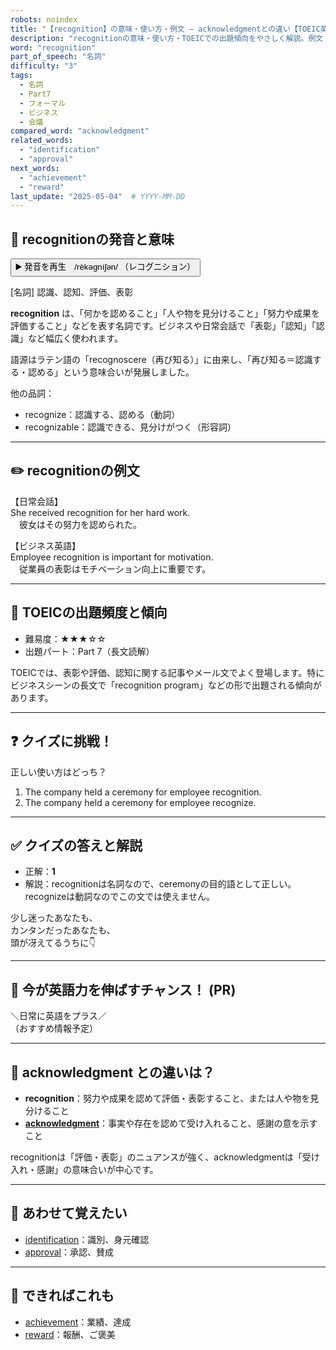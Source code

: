 ```yaml
---
robots: noindex
title: "【recognition】の意味・使い方・例文 ― acknowledgmentとの違い【TOEIC英単語】"
description: "recognitionの意味・使い方・TOEICでの出題傾向をやさしく解説。例文・クイズ付きでacknowledgmentとの違いもわかりやすく学べます。"
word: "recognition"
part_of_speech: "名詞"
difficulty: "3"
tags:
  - 名詞
  - Part7
  - フォーマル
  - ビジネス
  - 会議
compared_word: "acknowledgment"
related_words:
  - "identification"
  - "approval"
next_words:
  - "achievement"
  - "reward"
last_update: "2025-05-04"  # YYYY-MM-DD
---
```


## 🔰 recognitionの発音と意味

<button class="play-audio" onclick="playTTS('recognition')">
  <span class="play-audio-main">
    ▶️ 発音を再生　/rèkəɡníʃən/
  </span>
  <span class="play-audio-sub">
    （レコグニション）
  </span>
</button>

[名詞] 認識、認知、評価、表彰

**recognition** は、「何かを認めること」「人や物を見分けること」「努力や成果を評価すること」などを表す名詞です。ビジネスや日常会話で「表彰」「認知」「認識」など幅広く使われます。

語源はラテン語の「recognoscere（再び知る）」に由来し、「再び知る＝認識する・認める」という意味合いが発展しました。

他の品詞：  
- recognize：認識する、認める（動詞）
- recognizable：認識できる、見分けがつく（形容詞）

---

## ✏️ recognitionの例文

【日常会話】  
She received recognition for her hard work.  
　彼女はその努力を認められた。

【ビジネス英語】  
Employee recognition is important for motivation.  
　従業員の表彰はモチベーション向上に重要です。

---

## 🎯 TOEICの出題頻度と傾向

- 難易度：★★★☆☆
- 出題パート：Part 7（長文読解）

TOEICでは、表彰や評価、認知に関する記事やメール文でよく登場します。特にビジネスシーンの長文で「recognition program」などの形で出題される傾向があります。

---

## ❓ クイズに挑戦！

正しい使い方はどっち？

1. The company held a ceremony for employee recognition.  
2. The company held a ceremony for employee recognize.

---

## ✅ クイズの答えと解説

- 正解：**1**
- 解説：recognitionは名詞なので、ceremonyの目的語として正しい。recognizeは動詞なのでこの文では使えません。

少し迷ったあなたも、  
カンタンだったあなたも、  
頭が冴えてるうちに👇️

---

## 🚀 今が英語力を伸ばすチャンス！ (PR)

<div class="info-center">
＼日常に英語をプラス／<br>  
（おすすめ情報予定）
</div>

---

## 🤔  acknowledgment との違いは？

- **recognition**：努力や成果を認めて評価・表彰すること、または人や物を見分けること
- **[acknowledgment](/word/acknowledgment/)**：事実や存在を認めて受け入れること、感謝の意を示すこと

recognitionは「評価・表彰」のニュアンスが強く、acknowledgmentは「受け入れ・感謝」の意味合いが中心です。

---

## 🧩 あわせて覚えたい

- [identification](/word/identification/)：識別、身元確認
- [approval](/word/approval/)：承認、賛成

---

## 📖 できればこれも

- [achievement](/word/achievement/)：業績、達成
- [reward](/word/reward/)：報酬、ご褒美

<!-- cvid: aid08_bid23 -->
